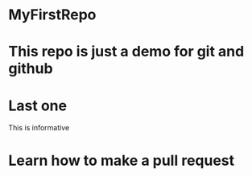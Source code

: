# MyFirstRepo


# This repo is just a demo for git and github
# Last one


This is informative
# Learn how to make a pull request

